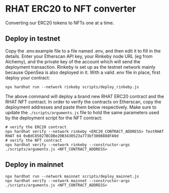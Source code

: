 # RHAT ERC20 to NFT converter

Converting our ERC20 tokens to NFTs one at a time.

## Deploy in testnet

Copy the .env.example file to a file named .env, and then edit it to fill in the details. Enter your Etherscan API key,
your Rinkeby node URL (eg from Alchemy), and the private key of the account which will send the deployment transaction.
Rinkeby is set up as the testnet network mainly because OpenSea is also deployed in it.
With a valid .env file in place, first deploy your contract:

```shell
npx hardhat run --network rinkeby scripts/deploy_rinkeby.js
```

The above command will deploy a brand new RHAT ERC20 contract and the RHAT NFT contract.
In order to verify the contracts on Etherscan, copy the deployment addresses and paste
them below respectively. Make sure to update the `./scripts/arguments.js` file to hold
the same parameters used by the deployment script for the NFT contract:

```shell
# verify the ERC20 contract
npx hardhat verify --network rinkeby <ERC20_CONTRACT_ADDRESS> TestRHAT RHAT 64 0xBdC85027BCDBe20B3430523a773bf3008888FA9d
# verify the NFT contract
npx hardhat verify --network rinkeby --constructor-args ./scripts/arguments.js <NFT_CONTRACT_ADDRESS>
```

## Deploy in mainnet

```shell
npx hardhat run --network mainnet scripts/deploy_mainnet.js
npx hardhat verify --network mainnet --constructor-args ./scripts/arguments.js <NFT_CONTRACT_ADDRESS>
```
